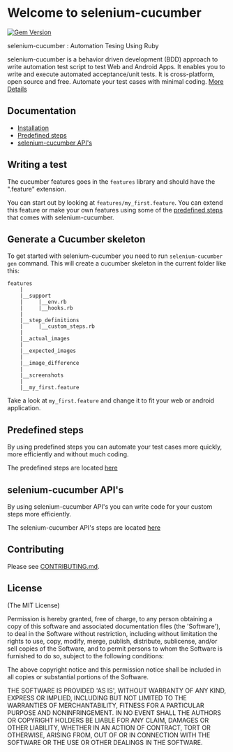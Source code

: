 Welcome to selenium-cucumber
=================

[![Gem Version](https://badge.fury.io/rb/selenium-cucumber.svg)](http://badge.fury.io/rb/selenium-cucumber)

selenium-cucumber : Automation Tesing Using Ruby

selenium-cucumber is a behavior driven development (BDD) approach to write automation test script to test Web and Android Apps.
It enables you to write and execute automated acceptance/unit tests.
It is cross-platform, open source and free.
Automate your test cases with minimal coding.
[More Details](http://seleniumcucumber.info/)

Documentation
-------------
* [Installation](doc/installation.md)
* [Predefined steps](doc/canned_steps.md)
* [selenium-cucumber API's](doc/selenium-cucumber-API.md)

Writing a test
--------------

The cucumber features goes in the `features` library and should have the ".feature" extension.

You can start out by looking at `features/my_first.feature`. You can extend this feature or make your own features using some of the [predefined steps](doc/canned_steps.md) that comes with selenium-cucumber.

Generate a Cucumber skeleton
----------------------------

To get started with selenium-cucumber you need to run `selenium-cucumber gen` command. This will create a cucumber skeleton in the current folder like this:

    features
        |
        |__support
        |     |__env.rb
        |     |__hooks.rb
        |
        |__step_definitions
        |     |__custom_steps.rb
        |
        |__actual_images
        |
        |__expected_images
        |
        |__image_difference
        |
        |__screenshots
        |
        |__my_first.feature

Take a look at `my_first.feature` and change it to fit your web or android application.


Predefined steps
-----------------
By using predefined steps you can automate your test cases more quickly, more efficiently and without much coding.

The predefined steps are located [here](doc/canned_steps.md)


selenium-cucumber API's
-----------------------
By using selenium-cucumber API's you can write code for your custom steps more efficiently.

The selenium-cucumber API's steps are located [here](doc/selenium-cucumber-API.md)


Contributing
-------------------
Please see [CONTRIBUTING.md](CONTRIBUTING.md).


License
-------

(The MIT License)

Permission is hereby granted, free of charge, to any person obtaining a copy of this software and associated documentation files (the 'Software'), to deal in the Software without restriction, including without limitation the rights to use, copy, modify, merge, publish, distribute, sublicense, and/or sell copies of the Software, and to permit persons to whom the Software is furnished to do so, subject to the following conditions:

The above copyright notice and this permission notice shall be included in all copies or substantial portions of the Software.

THE SOFTWARE IS PROVIDED 'AS IS', WITHOUT WARRANTY OF ANY KIND, EXPRESS OR IMPLIED, INCLUDING BUT NOT LIMITED TO THE WARRANTIES OF MERCHANTABILITY, FITNESS FOR A PARTICULAR PURPOSE AND NONINFRINGEMENT. IN NO EVENT SHALL THE AUTHORS OR COPYRIGHT HOLDERS BE LIABLE FOR ANY CLAIM, DAMAGES OR OTHER LIABILITY, WHETHER IN AN ACTION OF CONTRACT, TORT OR OTHERWISE, ARISING FROM, OUT OF OR IN CONNECTION WITH THE SOFTWARE OR THE USE OR OTHER DEALINGS IN THE SOFTWARE.
